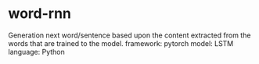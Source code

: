 # word-rnn
Generation next word/sentence based upon the content extracted from the words that are trained to the model.
framework: pytorch
model: LSTM
language: Python
